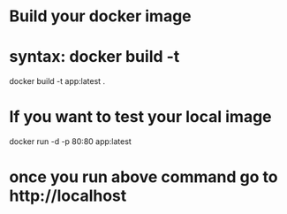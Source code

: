 # Build your docker image
# syntax: docker build -t <image-tag> <dockerfile-location>
docker build -t app:latest .

# If you want to test your local image
docker run -d -p 80:80 app:latest

# once you run above command go to http://localhost
